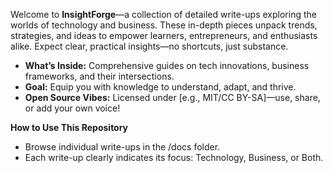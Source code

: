 Welcome to **InsightForge**—a collection of detailed write-ups exploring the worlds of technology and business. These in-depth pieces unpack trends, strategies, and ideas to empower learners, entrepreneurs, and enthusiasts alike. Expect clear, practical insights—no shortcuts, just substance.

- **What’s Inside:** Comprehensive guides on tech innovations, business frameworks, and their intersections.
- **Goal:** Equip you with knowledge to understand, adapt, and thrive.
- **Open Source Vibes:** Licensed under [e.g., MIT/CC BY-SA]—use, share, or add your own voice!

**How to Use This Repository**

- Browse individual write-ups in the /docs folder.
- Each write-up clearly indicates its focus: Technology, Business, or Both.
